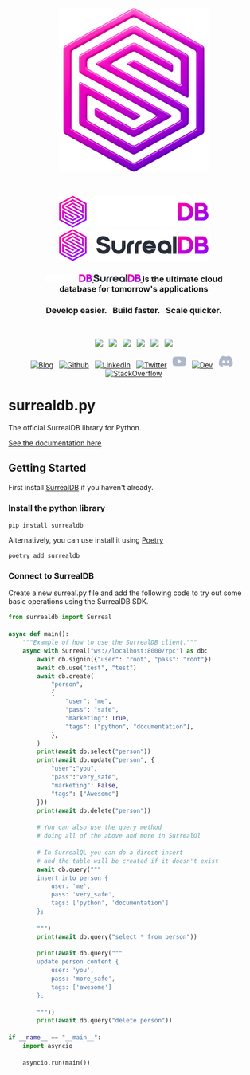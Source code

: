 <p align="center">
    <img width="300" src="https://raw.githubusercontent.com/surrealdb/surrealdb/main/img/icon.png" alt="SurrealDB Icon">
</p>

<br>

<p align="center">
    <a href="https://surrealdb.com#gh-dark-mode-only" target="_blank">
        <img width="300" src="https://raw.githubusercontent.com/surrealdb/surrealdb/main/img/white/logo.svg" alt="SurrealDB Logo">
    </a>
    <a href="https://surrealdb.com#gh-light-mode-only" target="_blank">
        <img width="300" src="https://raw.githubusercontent.com/surrealdb/surrealdb/main/img/black/logo.svg" alt="SurrealDB Logo">
    </a>
</p>

<h3 align="center">
    <a href="https://surrealdb.com#gh-dark-mode-only" target="_blank">
        <img src="https://raw.githubusercontent.com/surrealdb/surrealdb/main/img/white/text.svg" height="15" alt="SurrealDB">
    </a>
    <a href="https://surrealdb.com#gh-light-mode-only" target="_blank">
        <img src="https://raw.githubusercontent.com/surrealdb/surrealdb/main/img/black/text.svg" height="15" alt="SurrealDB">
    </a>
    is the ultimate cloud <br> database for tomorrow's applications
</h3>

<h3 align="center">Develop easier. &nbsp; Build faster. &nbsp; Scale quicker.</h3>

<br>

<p align="center">
    <a href="https://github.com/surrealdb/surrealdb.py"><img src="https://img.shields.io/badge/status-beta-ff00bb.svg?style=flat-square"></a>
    &nbsp;
    <a href="https://surrealdb.com/docs/integration/libraries/python"><img src="https://img.shields.io/badge/docs-view-44cc11.svg?style=flat-square"></a>
    &nbsp;
    <a href="https://github.com/surrealdb/surrealdb.py"><img src="https://img.shields.io/badge/license-Apache_License_2.0-00bfff.svg?style=flat-square"></a>
    &nbsp;
    <a href="https://twitter.com/surrealdb"><img src="https://img.shields.io/badge/twitter-follow_us-1d9bf0.svg?style=flat-square"></a>
    &nbsp;
    <a href="https://dev.to/surrealdb"><img src="https://img.shields.io/badge/dev-join_us-86f7b7.svg?style=flat-square"></a>
    &nbsp;
    <a href="https://www.linkedin.com/company/surrealdb/"><img src="https://img.shields.io/badge/linkedin-connect_with_us-0a66c2.svg?style=flat-square"></a>
</p>

<p align="center">
	<a href="https://surrealdb.com/blog"><img height="25" src="https://raw.githubusercontent.com/surrealdb/surrealdb/main/img/social/blog.svg" alt="Blog"></a>
	&nbsp;
	<a href="https://github.com/surrealdb/surrealdb"><img height="25" src="https://raw.githubusercontent.com/surrealdb/surrealdb/main/img/social/github.svg" alt="Github	"></a>
	&nbsp;
    <a href="https://www.linkedin.com/company/surrealdb/"><img height="25" src="https://raw.githubusercontent.com/surrealdb/surrealdb/main/img/social/linkedin.svg" alt="LinkedIn"></a>
    &nbsp;
    <a href="https://twitter.com/surrealdb"><img height="25" src="https://raw.githubusercontent.com/surrealdb/surrealdb/main/img/social/twitter.svg" alt="Twitter"></a>
    &nbsp;
    <a href="https://www.youtube.com/channel/UCjf2teVEuYVvvVC-gFZNq6w"><img height="25" src="https://raw.githubusercontent.com/surrealdb/surrealdb/main/img/social/youtube.svg" alt="Youtube"></a>
    &nbsp;
    <a href="https://dev.to/surrealdb"><img height="25" src="https://raw.githubusercontent.com/surrealdb/surrealdb/main/img/social/dev.svg" alt="Dev"></a>
    &nbsp;
    <a href="https://surrealdb.com/discord"><img height="25" src="https://raw.githubusercontent.com/surrealdb/surrealdb/main/img/social/discord.svg" alt="Discord"></a>
    &nbsp;
    <a href="https://stackoverflow.com/questions/tagged/surrealdb"><img height="25" src="https://raw.githubusercontent.com/surrealdb/surrealdb/main/img/social/stack-overflow.svg" alt="StackOverflow"></a>

</p>

# surrealdb.py

The official SurrealDB library for Python.

[See the documentation here](https://surrealdb.com/docs/integration/libraries/python) 

## Getting Started

First install [SurrealDB](https://surrealdb.com/docs/start/installation) if you haven't already.

### Install the python library
```
pip install surrealdb
```

Alternatively, you can use install it using [Poetry](https://python-poetry.org/)
```
poetry add surrealdb
```
### Connect to SurrealDB
Create a new surreal.py file and add the following code to try out some basic operations using the SurrealDB SDK.
```python
from surrealdb import Surreal

async def main():
    """Example of how to use the SurrealDB client."""
    async with Surreal("ws://localhost:8000/rpc") as db:
        await db.signin({"user": "root", "pass": "root"})
        await db.use("test", "test")
        await db.create(
            "person",
            {
                "user": "me",
                "pass": "safe",
                "marketing": True,
                "tags": ["python", "documentation"],
            },
        )
        print(await db.select("person"))
        print(await db.update("person", {
            "user":"you",
            "pass":"very_safe",
            "marketing": False,
            "tags": ["Awesome"]
        }))
        print(await db.delete("person"))

        # You can also use the query method 
        # doing all of the above and more in SurrealQl
        
        # In SurrealQL you can do a direct insert 
        # and the table will be created if it doesn't exist
        await db.query("""
        insert into person {
            user: 'me',
            pass: 'very_safe',
            tags: ['python', 'documentation']
        };
        
        """)
        print(await db.query("select * from person"))
        
        print(await db.query("""
        update person content {
            user: 'you',
            pass: 'more_safe',
            tags: ['awesome']
        };
        
        """))
        print(await db.query("delete person"))

if __name__ == "__main__":
    import asyncio

    asyncio.run(main())
```

